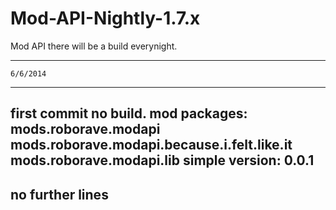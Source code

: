 Mod-API-Nightly-1.7.x
=====================

Mod API
there will be a build everynight. 

------------------
    6/6/2014
------------------
first commit no build.
mod packages:
  mods.roborave.modapi
  mods.roborave.modapi.because.i.felt.like.it
  mods.roborave.modapi.lib
simple version: 0.0.1
-------------------
no further lines
-------------------

